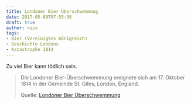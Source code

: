 ```yaml
---
title: Londoner Bier Überschwemmung
date: 2017-05-09T07:55:38
draft: true
author: nico
tags:
- Bier (Vereinigtes Königreich)
- Geschichte Londons
- Katastrophe 1814
---
```


Zu viel Bier kann tödlich sein.

> Die Londoner Bier-Überschwemmung ereignete sich am 17. Oktober 1814 in der Gemeinde St. Giles, London, England.
>
> Quelle: [Londoner Bier Überschwemmung](https://de.wikipedia.org/wiki/Londoner_Bier-Überschwemmung)
